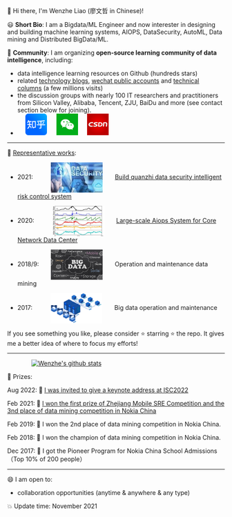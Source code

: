👋 Hi there, I'm Wenzhe Liao (廖文哲 in Chinese)! 

😃 **Short Bio**: I am a Bigdata/ML Engineer and now interester in designing and building machine learning systems, AIOPS, DataSecurity, AutoML, Data mining and Distributed BigData/ML.

👬 **Community**: I am organizing **open-source learning community of data intelligence**, including:
- data intelligence learning resources on Github (hundreds stars)
- related [technology blogs](https://blog.csdn.net/Liao_Wenzhe), [wechat public accounts](https://www.zhihu.com/people/liao-wen-zhe-55/pins) and [technical columns](https://www.zhihu.com/people/liao-wen-zhe-55/columns) (a few millions visits)
- the discussion groups with nearly 100  IT researchers and practitioners from Silicon Valley, Alibaba, Tencent, ZJU, BaiDu and more (see contact section below for joining).<br>
- &emsp; <a href="https://www.zhihu.com/people/liao-wen-zhe-55/"> <img alt="wenzhe's zhihu" width="50px" src="https://github.com/LiaoWenzhe/LiaoWenzhe/blob/main/images/zhih_logo.jpeg" /></a> &emsp; <a href="https://www.zhihu.com/people/liao-wen-zhe-55/pins"><img alt="wenzhe's wechat" width="50px" src="https://github.com/LiaoWenzhe/LiaoWenzhe/blob/main/images/wechat_logo.png" /></a> &emsp; <a href="https://blog.csdn.net/Liao_Wenzhe"><img alt="wenzhe | CSDN" width="50px" src="https://github.com/LiaoWenzhe/LiaoWenzhe/blob/main/images/csdn_logo.jpeg"/></a>

----

:star2: [Representative works](https://github.com/LiaoWenzhe/BigdataAi):
* 2021:&emsp;&emsp;&emsp;<img width="120" height="70" align=center src="https://github.com/LiaoWenzhe/LiaoWenzhe/blob/main/images/dataSecurity.jfif"/>&emsp;&emsp;[Build quanzhi data security intelligent risk control system](https://zhuanlan.zhihu.com/p/548450688)

* 2020:&emsp;&emsp;&emsp;<img width="120" height="70" align=center src="https://github.com/LiaoWenzhe/LiaoWenzhe/blob/main/images/38a009b5c01af6f88e1210a6b4a469d.png"/>&emsp;&emsp;[Large-scale Aiops System for Core Network Data Center](https://zhuanlan.zhihu.com/p/466955597)

* 2018/9:&emsp;&emsp;<img width="120" height="70" align=center src="https://github.com/LiaoWenzhe/LiaoWenzhe/blob/main/images/BigData-1.jpg"/>&emsp;&emsp;Operation and maintenance data mining

* 2017:&emsp;&emsp;&emsp;<img width="120" height="70" align=center src="https://github.com/LiaoWenzhe/LiaoWenzhe/blob/main/images/14291549-90dfa4b60e721577.gif"/>&emsp;&emsp;Big data operation and maintenance

If you see something you like, please consider :star: starring :star: the repo. It gives me a better idea of where to focus my efforts!

----

&emsp;&emsp;&emsp;&emsp;[![Wenzhe's github stats](https://github-readme-stats.vercel.app/api?username=LiaoWenzhe)](https://github.com/anuraghazra/github-readme-stats)

💬 Prizes:


Aug 2022: 🎉 [I was invited to give a keynote address at ISC2022](https://zhuanlan.zhihu.com/p/548450688)

Feb 2021: 🎉 [I won the first prize of Zhejiang Mobile SRE Competition and  the 3nd place of data mining competition in Nokia China](https://mp.weixin.qq.com/s/rNfTsBwkObugx2lmubY6Zw)

Feb 2019: 🎉 I won the 2nd place of data mining competition in Nokia China.

Feb 2018: 🎉 I won the champion of data mining competition in Nokia China.

Dec 2017: 🎉 I got the Pioneer Program for Nokia China School Admissions（Top 10% of 200 people）

----

😄 I am open to:

* collaboration opportunities (anytime & anywhere & any type)

:boom: Update time: November 2021


